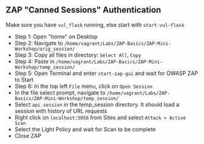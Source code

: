 ## ZAP "Canned Sessions" Authentication

Make sure you have `vul_flask` running, else start with `start-vul-flask`

* Step 1: Open "home" on Desktop
* Step 2: Navigate to ﻿`/home/vagrant/Labs/ZAP-Basics/ZAP-Mini-Workshop/orig_session/`
* Step 3: Copy all files in directory: `Select All`, `Copy`
* Step 4: Paste in  `/home/vagrant/Labs/ZAP-Basics/ZAP-Mini-Workshop/temp_session/`
* Step 5: Open Terminal and enter `start-zap-gui` and wait for OWASP ZAP to Start
* Step 6: In the top left `File` menu, click on `Open Session`
* In the file select prompt, navigate to `/home/vagrant/Labs/ZAP-Basics/ZAP-Mini-Workshop/temp_session/`
* Select `api.session` in the temp_session directory. It should load a session with history of URL requests
* Right click on `localhost:5050` from Sites and select `Attack > Active Scan`
* Select the Light Policy and wait for Scan to be complete
* Close ZAP